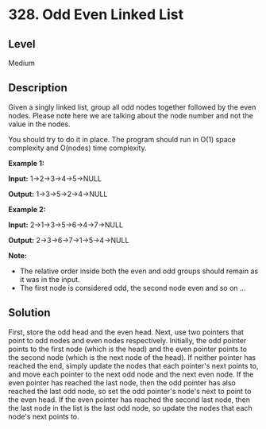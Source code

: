 # 328. Odd Even Linked List
## Level
Medium

## Description
Given a singly linked list, group all odd nodes together followed by the even nodes. Please note here we are talking about the node number and not the value in the nodes.

You should try to do it in place. The program should run in O(1) space complexity and O(nodes) time complexity.

**Example 1:**

**Input:** 1->2->3->4->5->NULL

**Output:** 1->3->5->2->4->NULL

**Example 2:**

**Input:** 2->1->3->5->6->4->7->NULL

**Output:** 2->3->6->7->1->5->4->NULL

**Note:**

* The relative order inside both the even and odd groups should remain as it was in the input.
* The first node is considered odd, the second node even and so on ...

## Solution
First, store the odd head and the even head. Next, use two pointers that point to odd nodes and even nodes respectively. Initially, the odd pointer points to the first node (which is the head) and the even pointer points to the second node (which is the next node of the head). If neither pointer has reached the end, simply update the nodes that each pointer's next points to, and move each pointer to the next odd node and the next even node. If the even pointer has reached the last node, then the odd pointer has also reached the last odd node, so set the odd pointer's node's next to point to the even head. If the even pointer has reached the second last node, then the last node in the list is the last odd node, so update the nodes that each node's next points to.
